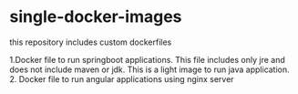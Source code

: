# single-docker-images
this repository includes custom dockerfiles

1.Docker file to run springboot applications. This file includes only jre and does not include maven or jdk. This is a light image to run java application.
2. Docker file to run angular applications using nginx server 
